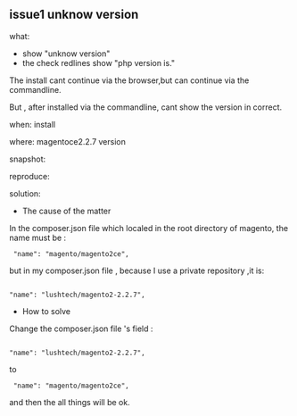 ## issue1 unknow version
what: 
* show "unknow version"
* the check redlines show "php version is."

The install cant continue via the browser,but can continue via the commandline.

But , after installed via the commandline, cant show the version in correct.

when: install 

where: magentoce2.2.7 version

snapshot:

reproduce:


solution:

* The cause of the matter

In the composer.json file which localed in the root directory of magento, the name must be :

```
 "name": "magento/magento2ce",

```

but in my composer.json file , because I  use a private repository ,it is:

```

"name": "lushtech/magento2-2.2.7",

```

* How to solve

Change the composer.json file 's field :


```

"name": "lushtech/magento2-2.2.7",

```
to

```
 "name": "magento/magento2ce",

```
and then the all things will be ok.
